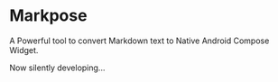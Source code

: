 # Markpose

A Powerful tool to convert Markdown text to Native Android Compose Widget.

Now silently developing...
